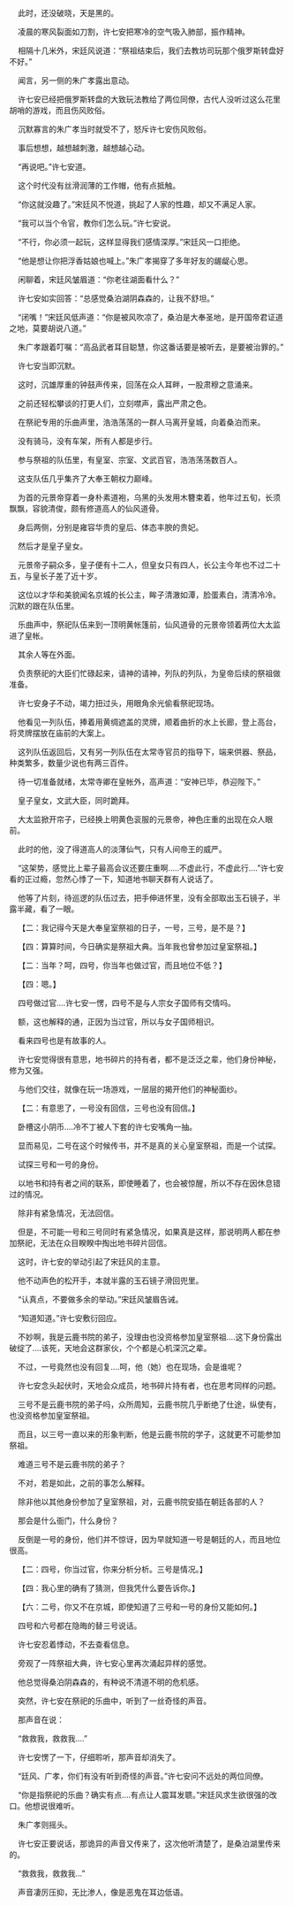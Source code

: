     此时，还没破晓，天是黑的。

    凌晨的寒风裂面如刀割，许七安把寒冷的空气吸入肺部，振作精神。

    相隔十几米外，宋廷风说道：“祭祖结束后，我们去教坊司玩那个俄罗斯转盘好不好。”

    闻言，另一侧的朱广孝露出意动。

    许七安已经把俄罗斯转盘的大致玩法教给了两位同僚，古代人没听过这么花里胡哨的游戏，而且伤风败俗。

    沉默寡言的朱广孝当时就受不了，怒斥许七安伤风败俗。

    事后想想，越想越刺激，越想越心动。

    “再说吧。”许七安道。

    这个时代没有丝滑润薄的工作帽，他有点抵触。

    “你这就没趣了。”宋廷风不悦道，挑起了人家的性趣，却又不满足人家。

    “我可以当个令官，教你们怎么玩。”许七安说。

    “不行，你必须一起玩，这样显得我们感情深厚。”宋廷风一口拒绝。

    “他是想让你把浮香姑娘也喊上。”朱广孝揭穿了多年好友的龌龊心思。

    闲聊着，宋廷风皱眉道：“你老往湖面看什么？”

    许七安如实回答：“总感觉桑泊湖阴森森的，让我不舒坦。”

    “闭嘴！”宋廷风低声道：“你是被风吹凉了，桑泊是大奉圣地，是开国帝君证道之地，莫要胡说八道。”

    朱广孝跟着叮嘱：“高品武者耳目聪慧，你这番话要是被听去，是要被治罪的。”

    许七安当即沉默。

    这时，沉雄厚重的钟鼓声传来，回荡在众人耳畔，一股肃穆之意涌来。

    之前还轻松攀谈的打更人们，立刻噤声，露出严肃之色。

    在祭祀专用的乐曲声里，浩浩荡荡的一群人马离开皇城，向着桑泊而来。

    没有骑马，没有车架，所有人都是步行。

    参与祭祖的队伍里，有皇室、宗室、文武百官，浩浩荡荡数百人。

    这支队伍几乎集齐了大奉王朝权力巅峰。

    为首的元景帝穿着一身朴素道袍，乌黑的头发用木簪束着，他年过五旬，长须飘飘，容貌清俊，颇有修道高人的仙风道骨。

    身后两侧，分别是雍容华贵的皇后、体态丰腴的贵妃。

    然后才是皇子皇女。

    元景帝子嗣众多，皇子便有十二人，但皇女只有四人，长公主今年也不过二十五，与皇长子差了近十岁。

    这位以才华和美貌闻名京城的长公主，眸子清澈如潭，脸蛋素白，清清冷冷。沉默的跟在队伍里。

    乐曲声中，祭祀队伍来到一顶明黄帐篷前，仙风道骨的元景帝领着两位大太监进了皇帐。

    其余人等在外面。

    负责祭祀的大臣们忙碌起来，请神的请神，列队的列队，为皇帝后续的祭祖做准备。

    许七安身子不动，竭力扭过头，用眼角余光偷看祭祀现场。

    他看见一列队伍，捧着用黄绸遮盖的灵牌，顺着曲折的水上长廊，登上高台，将灵牌摆放在庙前的大案上。

    这列队伍返回后，又有另一列队伍在太常寺官员的指导下，端来供器、祭品，种类繁多，数量少说也有两三百件。

    待一切准备就绪，太常寺卿在皇帐外，高声道：“安神已毕，恭迎陛下。”

    皇子皇女，文武大臣，同时跪拜。

    大太监掀开帘子，已经换上明黄色衮服的元景帝，神色庄重的出现在众人眼前。

    此时的他，没了得道高人的淡薄仙气，只有人间帝王的威严。

    “这架势，感觉比上辈子最高会议还要庄重啊.....不虚此行，不虚此行....”许七安看的正过瘾，忽然心悸了一下，知道地书聊天群有人说话了。

    他等了片刻，待巡逻的队伍过去，把手伸进怀里，没有全部取出玉石镜子，半露半藏，看了一眼。

    【二：我记得今天是大奉皇室祭祖的日子，一号，三号，是不是？】

    【四：算算时间，今日确实是祭祖大典。当年我也曾参加过皇室祭祖。】

    【二：当年？呵，四号，你当年也做过官，而且地位不低？】

    【四：嗯。】

    四号做过官....许七安一愣，四号不是与人宗女子国师有交情吗。

    额，这也解释的通，正因为当过官，所以与女子国师相识。

    看来四号也是有故事的人。

    许七安觉得很有意思，地书碎片的持有者，都不是泛泛之辈，他们身份神秘，修为又强。

    与他们交往，就像在玩一场游戏，一层层的揭开他们的神秘面纱。

    【二：有意思了，一号没有回信，三号也没有回信。】

    卧槽这小阴币....冷不丁被人下套的许七安嘴角一抽。

    显而易见，二号在这个时候传书，并不是真的关心皇室祭祖，而是一个试探。

    试探三号和一号的身份。

    以地书和持有者之间的联系，即使睡着了，也会被惊醒，所以不存在因休息错过的情况。

    除非有紧急情况，无法回信。

    但是，不可能一号和三号同时有紧急情况，如果真是这样，那说明两人都在参加祭祀，无法在众目睽睽中掏出地书碎片回信。

    这时，许七安的举动引起了宋廷风的主意。

    他不动声色的松开手，本就半露的玉石镜子滑回兜里。

    “认真点，不要做多余的举动。”宋廷风皱眉告诫。

    “知道知道。”许七安敷衍回应。

    不妙啊，我是云鹿书院的弟子，没理由也没资格参加皇室祭祖....这下身份露出破绽了....该死，天地会这群家伙，个个都是心机深沉之辈。

    不过，一号竟然也没有回复....呵，他（她）也在现场，会是谁呢？

    许七安念头起伏时，天地会众成员，地书碎片持有者，也在思考同样的问题。

    三号不是云鹿书院的弟子吗，众所周知，云鹿书院几乎断绝了仕途，纵使有，也没资格参加皇室祭祖。

    而且，以三号一直以来的形象判断，他是云鹿书院的学子，这就更不可能参加祭祖。

    难道三号不是云鹿书院的弟子？

    不对，若是如此，之前的事怎么解释。

    除非他以其他身份参加了皇室祭祖，对，云鹿书院安插在朝廷各部的人？

    那会是什么衙门，什么身份？

    反倒是一号的身份，他们并不惊讶，因为早就知道一号是朝廷的人，而且地位很高。

    【二：四号，你当过官，你来分析分析。三号是情况。】

    【四：我心里的确有了猜测，但我凭什么要告诉你。】

    【六：二号，你又不在京城，即使知道了三号和一号的身份又能如何。】

    四号和六号都在隐晦的替三号说话。

    许七安忍着悸动，不去查看信息。

    旁观了一阵祭祖大典，许七安心里再次涌起异样的感觉。

    他总觉得桑泊阴森森的，有种说不清道不明的危机感。

    突然，许七安在祭祀的乐曲中，听到了一丝奇怪的声音。

    那声音在说：

    “救救我，救救我....”

    许七安愣了一下，仔细聆听，那声音却消失了。

    “廷风、广孝，你们有没有听到奇怪的声音。”许七安问不远处的两位同僚。

    “你是指祭祀的乐曲？确实有点....有点让人震耳发聩。”宋廷风求生欲很强的改口。他想说很难听。

    朱广孝则摇头。

    许七安正要说话，那诡异的声音又传来了，这次他听清楚了，是桑泊湖里传来的。

    “救救我，救救我...”

    声音凄厉压抑，无比渗人，像是恶鬼在耳边低语。